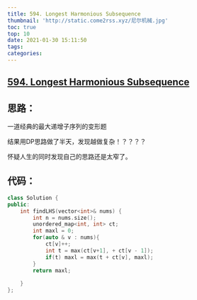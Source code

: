 ```yaml
---
title: 594. Longest Harmonious Subsequence
thumbnail: 'http://static.come2rss.xyz/尼尔机械.jpg'
toc: true
top: 10
date: 2021-01-30 15:11:50
tags:
categories:
---
```






## [594. Longest Harmonious Subsequence](https://leetcode-cn.com/problems/longest-harmonious-subsequence/)





## 思路：



一道经典的最大递增子序列的变形题

结果用DP思路做了半天，发现越做复杂！？？？？

怀疑人生的同时发现自己的思路还是太窄了。

<!-- more -->





## 代码：

```c++
class Solution {
public:
    int findLHS(vector<int>& nums) {
        int n = nums.size();
        unordered_map<int, int> ct;
        int maxl = 0;
        for(auto & v : nums){
            ct[v]++;
            int t = max(ct[v+1], + ct[v - 1]);
            if(t) maxl = max(t + ct[v], maxl);            
        }
        return maxl;
        
    }
};
```